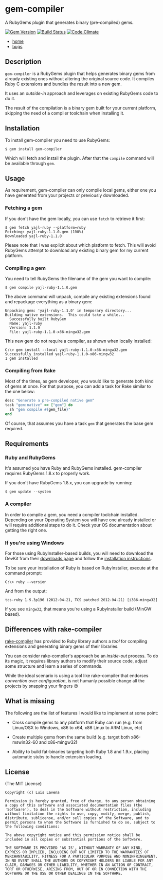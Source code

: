 # gem-compiler

A RubyGems plugin that generates binary (pre-compiled) gems.

[![Gem Version](https://badge.fury.io/rb/gem-compiler.png)](http://badge.fury.io/rb/gem-compiler)
[![Build Status](https://travis-ci.org/luislavena/gem-compiler.png?branch=master)](https://travis-ci.org/luislavena/gem-compiler)
[![Code Climate](https://codeclimate.com/github/luislavena/gem-compiler.png)](https://codeclimate.com/github/luislavena/gem-compiler)

- [home](https://github.com/luislavena/gem-compiler)
- [bugs](https://github.com/luislavena/gem-compiler/issues)

## Description

`gem-compiler` is a RubyGems plugin that helps generates binary gems from
already existing ones without altering the original source code. It compiles
Ruby C extensions and bundles the result into a new gem.

It uses an *outside-in* approach and leverages on existing RubyGems code to
do it.

The result of the compilation is a binary gem built for your current platform,
skipping the need of a compiler toolchain when installing it.

## Installation

To install gem-compiler you need to use RubyGems:

    $ gem install gem-compiler

Which will fetch and install the plugin. After that the `compile` command
will be available through `gem`.

## Usage

As requirement, gem-compiler can only compile local gems, either one you have
generated from your projects or previously downloaded.

### Fetching a gem

If you don't have the gem locally, you can use `fetch` to retrieve it first:

    $ gem fetch yajl-ruby --platform=ruby
    Fetching: yajl-ruby-1.1.0.gem (100%)
    Downloaded yajl-ruby-1.1.0

Please note that I was explicit about which platform to fetch. This will
avoid RubyGems attempt to download any existing binary gem for my current
platform.

### Compiling a gem

You need to tell RubyGems the filename of the gem you want to compile:

    $ gem compile yajl-ruby-1.1.0.gem

The above command will unpack, compile any existing extensions found and
repackage everything as a binary gem:

    Unpacking gem: 'yajl-ruby-1.1.0' in temporary directory...
    Building native extensions.  This could take a while...
      Successfully built RubyGem
      Name: yajl-ruby
      Version: 1.1.0
      File: yajl-ruby-1.1.0-x86-mingw32.gem

This new gem do not require a compiler, as shown when locally installed:

    C:\> gem install --local yajl-ruby-1.1.0-x86-mingw32.gem
    Successfully installed yajl-ruby-1.1.0-x86-mingw32
    1 gem installed

### Compiling from Rake

Most of the times, as gem developer, you would like to generate both kind of
gems at once. For that purpose, you can add a task for Rake similar to the
one below:

```ruby
desc "Generate a pre-compiled native gem"
task "gem:native" => ["gem"] do
  sh "gem compile #{gem_file}"
end
```

Of course, that assumes you have a task `gem` that generates the base gem
required.

## Requirements

### Ruby and RubyGems

It's assumed you have Ruby and RubyGems installed. gem-compiler requires
RubyGems 1.8.x to properly work.

If you don't have RubyGems 1.8.x, you can upgrade by running:

    $ gem update --system

### A compiler

In order to compile a gem, you need a compiler toolchain installed. Depending
on your Operating System you will have one already installed or will require
additional steps to do it. Check your OS documentation about getting the
right one.

### If you're using Windows

For those using RubyInstaller-based builds, you will need to download the
DevKit from their [downloads page](http://rubyinstaller.org/downloads)
and follow the [installation instructions](https://github.com/oneclick/rubyinstaller/wiki/Development-Kit).

To be sure your installation of Ruby is based on RubyInstaller, execute at
the command prompt:

    C:\> ruby --version

And from the output:

    tcs-ruby 1.9.3p196 (2012-04-21, TCS patched 2012-04-21) [i386-mingw32]

If you see `mingw32`, that means you're using a RubyInstaller build
(MinGW based).

## Differences with rake-compiler

[rake-compiler](https://github.com/luislavena/rake-compiler) has provided to
Ruby library authors a *tool* for compiling extensions and generating binary
gems of their libraries.

You can consider rake-compiler's approach be an *inside-out* process. To do
its magic, it requires library authors to modify their source code, adjust
some structure and learn a series of commands.

While the ideal scenario is using a tool like rake-compiler that endorses
*convention over configuration*, is not humanly possible change all the
projects by snapping your fingers :wink:

## What is missing

The following are the list of features I would like to implement at some
point:

- Cross compile gems to any platform that Ruby can run
(e.g. from Linux/OSX to Windows, x86 to x64, x86 Linux to ARM Linux, etc)

- Create multiple gems from the same build
(e.g. target both x86-mswin32-60 and x86-mingw32)

- Ability to build fat-binaries targeting both Ruby 1.8 and 1.9.x,
placing automatic stubs to handle extension loading.

## License

(The MIT License)

    Copyright (c) Luis Lavena

    Permission is hereby granted, free of charge, to any person obtaining
    a copy of this software and associated documentation files (the
    'Software'), to deal in the Software without restriction, including
    without limitation the rights to use, copy, modify, merge, publish,
    distribute, sublicense, and/or sell copies of the Software, and to
    permit persons to whom the Software is furnished to do so, subject to
    the following conditions:

    The above copyright notice and this permission notice shall be
    included in all copies or substantial portions of the Software.

    THE SOFTWARE IS PROVIDED 'AS IS', WITHOUT WARRANTY OF ANY KIND,
    EXPRESS OR IMPLIED, INCLUDING BUT NOT LIMITED TO THE WARRANTIES OF
    MERCHANTABILITY, FITNESS FOR A PARTICULAR PURPOSE AND NONINFRINGEMENT.
    IN NO EVENT SHALL THE AUTHORS OR COPYRIGHT HOLDERS BE LIABLE FOR ANY
    CLAIM, DAMAGES OR OTHER LIABILITY, WHETHER IN AN ACTION OF CONTRACT,
    TORT OR OTHERWISE, ARISING FROM, OUT OF OR IN CONNECTION WITH THE
    SOFTWARE OR THE USE OR OTHER DEALINGS IN THE SOFTWARE.
